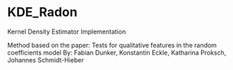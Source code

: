 # KDE_Radon
Kernel Density Estimator Implementation 

Method based on the paper: Tests for qualitative features in the random coefficients model 
By: Fabian Dunker, Konstantin Eckle, Katharina Proksch, Johannes Schmidt-Hieber
